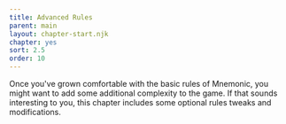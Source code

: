 ```yaml
---
title: Advanced Rules
parent: main
layout: chapter-start.njk
chapter: yes
sort: 2.5
order: 10
---
```


Once you've grown comfortable with the basic rules of Mnemonic, you might want to add some additional complexity to the game. If that sounds interesting to you, this chapter includes some optional rules tweaks and modifications.